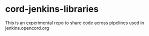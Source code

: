 # cord-jenkins-libraries

This is an experimental repo to share code across pipelines used in jenkins.opencord.org
